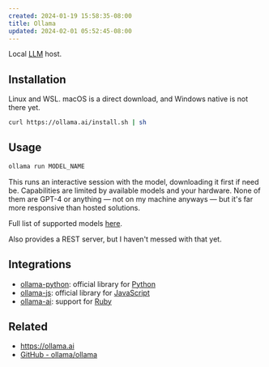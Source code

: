 ```yaml
---
created: 2024-01-19 15:58:35-08:00
title: Ollama
updated: 2024-02-01 05:52:45-08:00
---
```


Local [LLM](Large%20Language%20Model.md) host.

## Installation

Linux and WSL. macOS is a direct download, and Windows native is not there yet.

````sh
curl https://ollama.ai/install.sh | sh
````

## Usage

````sh
ollama run MODEL_NAME
````

This runs an interactive session with the model, downloading it first if need be. Capabilities are limited by available models and your hardware. None of them are GPT-4 or anything — not on my machine anyways — but it's far more responsive than hosted solutions.

Full list of supported models [here](https://ollama.ai/library).

Also provides a REST server, but I haven't messed with that yet.

## Integrations

* [ollama-python](https://github.com/ollama/ollama-python): official library for [Python](Python.md)
* [ollama-js](https://github.com/ollama/ollama-js): official library for [JavaScript](JavaScript.md)
* [ollama-ai](https://github.com/gbaptista/ollama-ai): support for [Ruby](Ruby.md)

## Related

* https://ollama.ai
* [GitHub - ollama/ollama](https://github.com/ollama/ollama)
